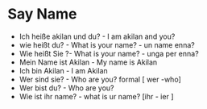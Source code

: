 # Say Name
* Ich heiße akilan und du? - I am akilan and you?
* wie heißt du? - What is your name? - un name enna?
* Wie heißt Sie ?- What is your name? - unga per enna? 
* Mein Name ist Akilan - My name is Akilan
* Ich bin Akilan - I am Akilan
* Wer sind sie? - Who are you? formal [ wer -who]
* Wer bist du? - Who are you?
* Wie ist ihr name? - what is ur name? [ihr - ier ]